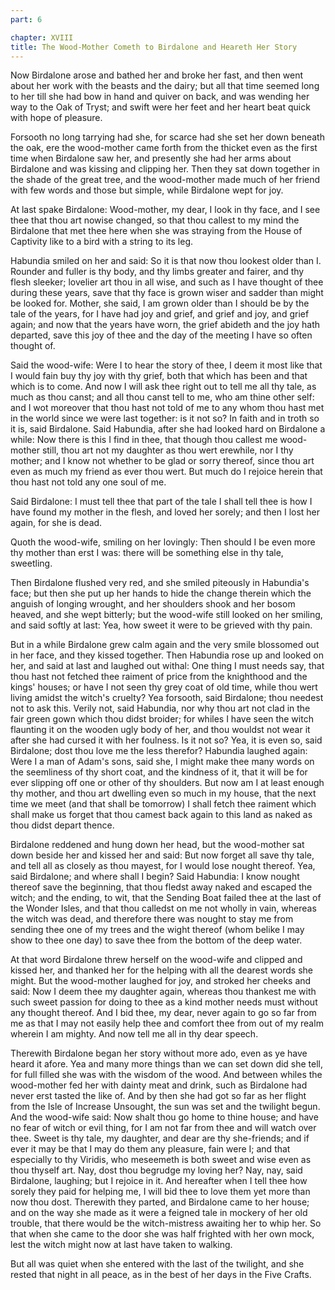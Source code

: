 ```yaml
---
part: 6

chapter: XVIII
title: The Wood-Mother Cometh to Birdalone and Heareth Her Story
---
```


Now Birdalone arose and bathed her and broke her fast, and then went about her work with the beasts and the dairy; but all that time seemed long to her till she had bow in hand and quiver on back, and was wending her way to the Oak of Tryst; and swift were her feet and her heart beat quick with hope of pleasure.

Forsooth no long tarrying had she, for scarce had she set her down beneath the oak, ere the wood-mother came forth from the thicket even as the first time when Birdalone saw her, and presently she had her arms about Birdalone and was kissing and clipping her. Then they sat down together in the shade of the great tree, and the wood-mother made much of her friend with few words and those but simple, while Birdalone wept for joy.

At last spake Birdalone: Wood-mother, my dear, I look in thy face, and I see thee that thou art nowise changed, so that thou callest to my mind the Birdalone that met thee here when she was straying from the House of Captivity like to a bird with a string to its leg.

Habundia smiled on her and said: So it is that now thou lookest older than I. Rounder and fuller is thy body, and thy limbs greater and fairer, and thy flesh sleeker; lovelier art thou in all wise, and such as I have thought of thee during these years, save that thy face is grown wiser and sadder than might be looked for. Mother, she said, I am grown older than I should be by the tale of the years, for I have had joy and grief, and grief and joy, and grief again; and now that the years have worn, the grief abideth and the joy hath departed, save this joy of thee and the day of the meeting I have so often thought of.

Said the wood-wife: Were I to hear the story of thee, I deem it most like that I would fain buy thy joy with thy grief, both that which has been and that which is to come. And now I will ask thee right out to tell me all thy tale, as much as thou canst; and all thou canst tell to me, who am thine other self: and I wot moreover that thou hast not told of me to any whom thou hast met in the world since we were last together: is it not so? In faith and in troth so it is, said Birdalone. Said Habundia, after she had looked hard on Birdalone a while: Now there is this I find in thee, that though thou callest me wood-mother still, thou art not my daughter as thou wert erewhile, nor I thy mother; and I know not whether to be glad or sorry thereof, since thou art even as much my friend as ever thou wert. But much do I rejoice herein that thou hast not told any one soul of me.

Said Birdalone: I must tell thee that part of the tale I shall tell thee is how I have found my mother in the flesh, and loved her sorely; and then I lost her again, for she is dead.

Quoth the wood-wife, smiling on her lovingly: Then should I be even more thy mother than erst I was: there will be something else in thy tale, sweetling.

Then Birdalone flushed very red, and she smiled piteously in Habundia's face; but then she put up her hands to hide the change therein which the anguish of longing wrought, and her shoulders shook and her bosom heaved, and she wept bitterly; but the wood-wife still looked on her smiling, and said softly at last: Yea, how sweet it were to be grieved with thy pain.

But in a while Birdalone grew calm again and the very smile blossomed out in her face, and they kissed together. Then Habundia rose up and looked on her, and said at last and laughed out withal: One thing I must needs say, that thou hast not fetched thee raiment of price from the knighthood and the kings' houses; or have I not seen thy grey coat of old time, while thou wert living amidst the witch's cruelty? Yea forsooth, said Birdalone; thou needest not to ask this. Verily not, said Habundia, nor why thou art not clad in the fair green gown which thou didst broider; for whiles I have seen the witch flaunting it on the wooden ugly body of her, and thou wouldst not wear it after she had cursed it with her foulness. Is it not so? Yea, it is even so, said Birdalone; dost thou love me the less therefor? Habundia laughed again: Were I a man of Adam's sons, said she, I might make thee many words on the seemliness of thy short coat, and the kindness of it, that it will be for ever slipping off one or other of thy shoulders. But now am I at least enough thy mother, and thou art dwelling even so much in my house, that the next time we meet (and that shall be tomorrow) I shall fetch thee raiment which shall make us forget that thou camest back again to this land as naked as thou didst depart thence.

Birdalone reddened and hung down her head, but the wood-mother sat down beside her and kissed her and said: But now forget all save thy tale, and tell all as closely as thou mayest, for I would lose nought thereof. Yea, said Birdalone; and where shall I begin? Said Habundia: I know nought thereof save the beginning, that thou fledst away naked and escaped the witch; and the ending, to wit, that the Sending Boat failed thee at the last of the Wonder Isles, and that thou calledst on me not wholly in vain, whereas the witch was dead, and therefore there was nought to stay me from sending thee one of my trees and the wight thereof (whom belike I may show to thee one day) to save thee from the bottom of the deep water.

At that word Birdalone threw herself on the wood-wife and clipped and kissed her, and thanked her for the helping with all the dearest words she might. But the wood-mother laughed for joy, and stroked her cheeks and said: Now I deem thee my daughter again, whereas thou thankest me with such sweet passion for doing to thee as a kind mother needs must without any thought thereof. And I bid thee, my dear, never again to go so far from me as that I may not easily help thee and comfort thee from out of my realm wherein I am mighty. And now tell me all in thy dear speech.

Therewith Birdalone began her story without more ado, even as ye have heard it afore. Yea and many more things than we can set down did she tell, for full filled she was with the wisdom of the wood. And between whiles the wood-mother fed her with dainty meat and drink, such as Birdalone had never erst tasted the like of. And by then she had got so far as her flight from the Isle of Increase Unsought, the sun was set and the twilight begun. And the wood-wife said: Now shalt thou go home to thine house; and have no fear of witch or evil thing, for I am not far from thee and will watch over thee. Sweet is thy tale, my daughter, and dear are thy she-friends; and if ever it may be that I may do them any pleasure, fain were I; and that especially to thy Viridis, who meseemeth is both sweet and wise even as thou thyself art. Nay, dost thou begrudge my loving her? Nay, nay, said Birdalone, laughing; but I rejoice in it. And hereafter when I tell thee how sorely they paid for helping me, I will bid thee to love them yet more than now thou dost. Therewith they parted, and Birdalone came to her house; and on the way she made as it were a feigned tale in mockery of her old trouble, that there would be the witch-mistress awaiting her to whip her. So that when she came to the door she was half frighted with her own mock, lest the witch might now at last have taken to walking.

But all was quiet when she entered with the last of the twilight, and she rested that night in all peace, as in the best of her days in the Five Crafts.
